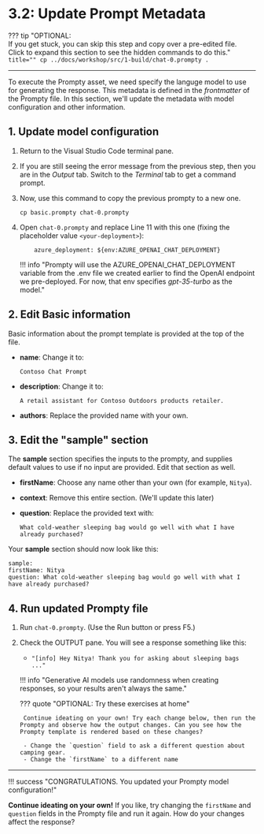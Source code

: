 # 3.2: Update Prompt Metadata

??? tip "OPTIONAL: <br/> If you get stuck, you can skip this step and copy over a pre-edited file. <br/> Click to expand this section to see the hidden commands to do this."
    ```  title=""
    cp ../docs/workshop/src/1-build/chat-0.prompty .
    ```

---

To execute the Prompty asset, we need specify the languge model to use for generating the response. This metadata is defined in the _frontmatter_ of the Prompty file. In this section, we'll update the metadata with model configuration and other information.

## 1. Update model configuration

1. Return to the Visual Studio Code terminal pane. 
1. If you are still seeing the error message from the previous step, then you are in the _Output_ tab. Switch to the _Terminal_ tab to get a command prompt.
1. Now, use this command to copy the previous prompty to a new one. 
    ```title=""
    cp basic.prompty chat-0.prompty
    ```

1. Open `chat-0.prompty` and replace Line 11 with this one (fixing the placeholder value `<your-deployment>`):
    ```title=""
        azure_deployment: ${env:AZURE_OPENAI_CHAT_DEPLOYMENT}
    ```

    !!! info "Prompty will use the AZURE_OPENAI_CHAT_DEPLOYMENT variable from the .env file we created earlier to find the OpenAI endpoint we pre-deployed. For now, that env specifies _gpt-35-turbo_ as the model."


## 2. Edit Basic information

Basic information about the prompt template is provided at the top of the file.

* **name**: Change it to:
    ```title=""
    Contoso Chat Prompt
    ```
* **description**: Change it to:
    ```title=""
    A retail assistant for Contoso Outdoors products retailer.
    ```
* **authors**: Replace the provided name with your own.

## 3. Edit the "sample" section

The **sample** section specifies the inputs to the prompty, and supplies default values to use if no input are provided. Edit that section as well.

* **firstName**: Choose any name other than your own (for example, `Nitya`).

* **context**: Remove this entire section. (We'll update this later)

* **question**: Replace the provided text with:

    ``` title=""
    What cold-weather sleeping bag would go well with what I have already purchased?
    ```

Your **sample** section should now look like this:

``` title=""
sample:
firstName: Nitya
question: What cold-weather sleeping bag would go well with what I have already purchased?
```

## 4. Run updated Prompty file

1. Run `chat-0.prompty`. (Use the Run button or press F5.)

1. Check the OUTPUT pane. You will see a response something like this:
    - `"[info] Hey Nitya! Thank you for asking about sleeping bags ..."`

    !!! info "Generative AI models use randomness when creating responses, so your results aren't always the same." 

    ??? quote "OPTIONAL: Try these exercises at home"

        Continue ideating on your own! Try each change below, then run the Prompty and observe how the output changes. Can you see how the Prompty template is rendered based on these changes?

        - Change the `question` field to ask a different question about camping gear.
        - Change the `firstName` to a different name


---

!!! success "CONGRATULATIONS. You updated your Prompty model configuration!"

**Continue ideating on your own!** If you like, try changing the `firstName` and `question` fields in the Prompty file and run it again. How do your changes affect the response?
